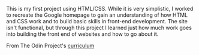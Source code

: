 This is my first project using HTML/CSS.
While it is very simplistic, I worked to recreate the Google homepage to gain an understanding of how HTML and CSS work and to build basic skills in front-end development. The site isn't functional, but through this project I learned just how much work goes into building the front end of websites and how to go about it.

From The Odin Project's [curriculum](http://www.theodinproject.com/courses/web-development-101/lessons/html-css)